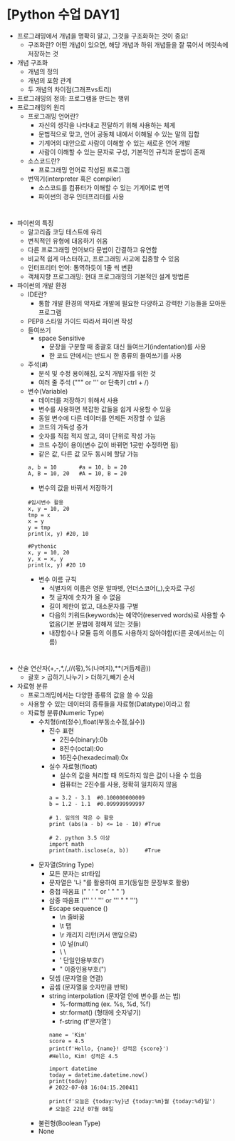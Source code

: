 # [Python 수업 DAY1]
- 프로그래밍에서 개념을 명확히 알고, 그것을 구조화하는 것이 중요!
  - 구조화란?
    어떤 개념이 있으면, 해당 개념과 하위 개념들을 잘 묶어서 머릿속에 저장하는 것
- 개념 구조화
    - 개념의 정의
    - 개념의 포함 관계
    - 두 개념의 차이점(그래프vs트리)
- 프로그래밍의 정의: 프로그램을 만드는 행위
- 프로그래밍의 원리
    - 프로그래밍 언어란?
        - 자신의 생각을 나타내고 전달하기 위해 사용하는 체계
        - 문법적으로 맞고, 언어 공동체 내에서 이해될 수 있는 말의 집합
        - 기계어의 대안으로 사람이 이해할 수 있는 새로운 언어 개발
        - 사람이 이해할  수 있는 문자로 구성, 기본적인 규칙과 문법이 존재
    - 소스코드란?
        - 프로그래밍 언어로 작성된 프로그램
    - 번역기(interpreter 혹은 compiler)
        - 소스코드를 컴퓨터가 이해할 수 있는 기계어로 번역
        - 파이썬의 경우 인터프리터를 사용

#
- 파이썬의 특징
    - 알고리즘 코딩 테스트에 유리
    - 변칙적인 유형에 대응하기 쉬움
    - 다른 프로그래밍 언어보다 문법이 간결하고 유연함
    - 비교적 쉽게 마스터하고, 프로그래밍 사고에 집중할 수 있음
    - 인터프리터 언어: 통역하듯이 1줄 씩 변환
    - 객체지향 프로그래밍: 현대 프로그래밍의 기본적인 설계 방법론
- 파이썬의 개발 환경
    - IDE란?
        - 통합 개발 환경의 약자로 개발에 필요한 다양하고 강력한 기능들을 모아둔 프로그램
    - PEP8 스타일 가이드 따라서 파이썬 작성
    - 들여쓰기
        - space Sensitive
            - 문장을 구분할 때 중괄호 대신 들여쓰기(indentation)를 사용
            - 한 코드 안에서는 반드시 한 종류의 들여쓰기를 사용
    - 주석(#)
        - 분석 및 수정 용이해짐, 오직 개발자를 위한 것
        - 여러 줄 주석 (""" or ''' or 단축키 ctrl + /)
    - 변수(Variable)
        - 데이터를 저장하기 위해서 사용
        - 변수를 사용하면 복잡한 값들을 쉽게 사용할 수 있음
        - 동일 변수에 다른 데이터를 언제든 저장할 수 있음
        - 코드의 가독성 증가
        - 숫자를 직접 적지 않고, 의미 단위로 작성 가능
        - 코드 수정이 용이(변수 값이 바뀌면 1곳만 수정하면 됨)
        - 같은 값, 다른 값 모두 동시에 할당 가능
        ```
        a, b = 10       #a = 10, b = 20
        A, B = 10, 20   #A = 10, B = 20
        ```
        - 변수의 값을 바꿔서 저장하기
        ```
        #임시변수 활용
        x, y = 10, 20
        tmp = x
        x = y
        y = tmp
        print(x, y) #20, 10
        ```
        ```
        #Pythonic
        x, y = 10, 20
        y, x = x, y
        print(x, y) #20 10
        ```
        - 변수 이름 규칙
            - 식별자의 이름은 영문 알파벳, 언더스코어(_),숫자로 구성
            - 첫 글자에 숫자가 올 수 없음
            - 길이 제한이 없고, 대소문자를 구별
            - 다음의 키워드(keywords)는 예약어(reserved words)로 사용할 수 없음(기본 문법에 정해져 있는 것들)
            - 내장함수나 모듈 등의 이름도 사용하지 않아야함(다른 곳에서쓰는 이름)
#
- 산술 연산자(+,-,*,/,//(몫),%(나머지),**(거듭제곱))
    - 괄호 > 곱하기,나누기 > 더하기,빼기 순서
- 자료형 분류
    - 프로그래밍에서는 다양한 종류의 값을 쓸 수 있음
    - 사용할 수 있는 데이터의 종류들을 자료형(Datatype)이라고 함
    - 자료형 분류(Numeric Type)
        - 수치형(int(정수),float(부동소수점,실수))
            - 진수 표현
                - 2진수(binary):0b
                - 8진수(octal):0o
                - 16진수(hexadecimal):0x
            - 실수 자료형(float)
                - 실수의 값을 처리할 때 의도하지 않은 값이 나올 수 있음
                - 컴퓨터는 2진수를 사용, 정확히 일치하지 않음
                ```
                a = 3.2 - 3.1  #0.100000000009
                b = 1.2 - 1.1  #0.099999999997

                # 1. 임의의 작은 수 활용
                print (abs(a - b) <= 1e - 10) #True

                # 2. python 3.5 이상
                import math
                print(math.isclose(a, b))     #True
                ```
        - 문자열(String Type)
            - 모든 문자는 str타입
            - 문자열은 '나 "를 활용하여 표기(동일한 문장부호 활용)
            - 중첩 따옴표 (" ' ' " or ' " " ')
            - 삼중 따옴표 (''' ' ' ''' or ''' " " ''')
            - Escape sequence (\)
                - \n 줄바꿈
                - \t 탭
                - \r 캐리지 리턴(커서 맨앞으로)
                - \0 널(null)
                - \\ \
                - \' 단일인용부호(')
                - \" 이중인용부호(")
            - 덧셈 (문자열을 연결)
            - 곱셈 (문자열을 숫자만큼 반복)
            - string interpolation (문자열 안에 변수를 쓰는 법)
                - %-formatting (ex. %s, %d, %f)
                - str.format() (형태에 숫자넣기)
                - f-string (f'문자열')
                ```
                name = 'Kim'
                score = 4.5
                print(f'Hello, {name}! 성적은 {score}')
                #Hello, Kim! 성적은 4.5

                import datetime
                today = datetime.datetime.now()
                print(today)
                # 2022-07-08 16:04:15.200411

                print(f'오늘은 {today:%y}년 {today:%m}월 {today:%d}일')
                # 오늘은 22년 07월 08일
                ```
        - 불린형(Boolean Type)
        - None
